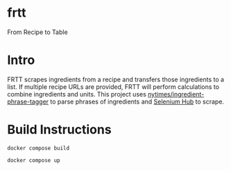 # frtt
From Recipe to Table

# Intro

FRTT scrapes ingredients from a recipe and transfers those ingredients to a list.
If multiple recipe URLs are provided, FRTT will perform calculations to combine ingredients and units.
This project uses [nytimes/ingredient-phrase-tagger](https://github.com/nytimes/ingredient-phrase-tagger) to parse phrases of ingredients and [Selenium Hub](https://hub.docker.com/r/selenium/hub/) to scrape.

# Build Instructions

`docker compose build`

`docker compose up`
